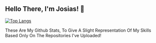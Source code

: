 ## Hello There, I'm Josias! 🌱
[![Top Langs](https://github-readme-stats.vercel.app/api/top-langs/?username=JosiasIsZero&layout=pie)](https://github.com/JosiasIsZero/github-readme-stats)


These Are My Github Stats, To Give A Slight Representation Of My Skills Based Only On The Repositories I've Uploaded!
